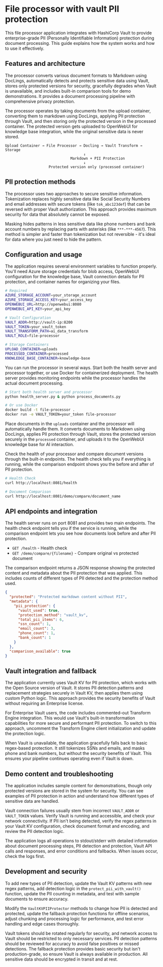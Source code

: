 # File processor with vault PII protection

This file processor application integrates with HashiCorp Vault to provide enterprise-grade PII (Personally Identifiable Information) protection during document processing. This guide explains how the system works and how to use it effectively.

## Features and architecture

The processor converts various document formats to Markdown using DocLings, automatically detects and protects sensitive data using Vault, stores only protected versions for security, gracefully degrades when Vault is unavailable, and includes built-in comparison tools for demo demonstrations. It provides a document processing pipeline with comprehensive privacy protection.

The processor operates by taking documents from the upload container, converting them to markdown using DocLings, applying PII protection through Vault, and then storing only the protected version in the processed container. The protected version gets uploaded to OpenWebUI for knowledge base integration, while the original sensitive data is never stored.

```
Upload Container → File Processor → Docling → Vault Transform → Storage
                                    ↓
                              Markdown + PII Protection
                                    ↓
                    Protected version only (processed container)
```

## PII protection methods

The processor uses two approaches to secure sensitive information. Tokenization replaces highly sensitive data like Social Security Numbers and email addresses with secure tokens (like `tok_abc123def`) that can be reversed with proper Vault authorization. This approach provides maximum security for data that absolutely cannot be exposed.

Masking hides patterns in less sensitive data like phone numbers and bank account numbers by replacing parts with asterisks (like `***-***-4567`). This method is simpler and faster than tokenization but not reversible - it's ideal for data where you just need to hide the pattern.

## Configuration and usage

The application requires several environment variables to function properly. You'll need Azure storage credentials for blob access, OpenWebUI configuration for the knowledge base, Vault connection details for PII protection, and container names for organizing your files.

```bash
# Required
AZURE_STORAGE_ACCOUNT=your_storage_account
AZURE_STORAGE_ACCESS_KEY=your_access_key
OPENWEBUI_URL=http://openwebui:8080
OPENWEBUI_API_KEY=your_api_key

# Vault Configuration
VAULT_ADDR=http://vault-ip:8200
VAULT_TOKEN=your_vault_token
VAULT_TRANSFORM_PATH=ai_data_transform
VAULT_ROLE=file-processor

# Storage Containers
UPLOAD_CONTAINER=uploads
PROCESSED_CONTAINER=processed
KNOWLEDGE_BASE_CONTAINER=knowledge-base
```

You can run the processor in several ways. Start both the health server and processor together, or use Docker for containerized deployment. The health server provides monitoring endpoints while the processor handles the actual document processing.

```bash
# Start both health server and processor
python health_server.py & python process_documents.py

# Or use Docker
docker build -t file-processor .
docker run -e VAULT_TOKEN=your_token file-processor
```

Place documents in the `uploads` container and the processor will automatically handle them. It converts documents to Markdown using DocLings, applies PII protection through Vault, stores the protected version securely in the `processed` container, and uploads it to the OpenWebUI knowledge base for AI interaction.

Check the health of your processor and compare document versions through the built-in endpoints. The health check tells you if everything is running, while the comparison endpoint shows you the before and after of PII protection.

```bash
# Health Check
curl http://localhost:8081/health

# Document Comparison
curl http://localhost:8081/demo/compare/document_name
```

## API endpoints and integration

The health server runs on port 8081 and provides two main endpoints. The health check endpoint tells you if the service is running, while the comparison endpoint lets you see how documents look before and after PII protection.

- `GET /health` - Health check
- `GET /demo/compare/{filename}` - Compare original vs protected document

The comparison endpoint returns a JSON response showing the protected content and metadata about the PII protection that was applied. This includes counts of different types of PII detected and the protection method used.

```json
{
  "protected": "Protected markdown content without PII",
  "metadata": {
    "pii_protection": {
      "vault_used": true,
      "protection_method": "vault_kv",
      "total_pii_items": 6,
      "ssn_count": 1,
      "email_count": 3,
      "phone_count": 1,
      "bank_count": 1
    }
  },
  "comparison_available": true
}
```

## Vault integration and fallback

The application currently uses Vault KV for PII protection, which works with the Open Source version of Vault. It stores PII detection patterns and replacement strategies securely in Vault KV, then applies them using custom Python logic. This approach provides the security benefits of Vault without requiring an Enterprise license.

For Enterprise Vault users, the code includes commented-out Transform Engine integration. This would use Vault's built-in transformation capabilities for more secure and performant PII protection. To switch to this approach, uncomment the Transform Engine client initialization and update the protection logic.

When Vault is unavailable, the application gracefully falls back to basic regex-based protection. It still tokenizes SSNs and emails, and masks phone and bank numbers, but without the security benefits of Vault. This ensures your pipeline continues operating even if Vault is down.

## Demo content and troubleshooting

The application includes sample content for demonstrations, though only protected versions are stored in the system for security. You can see examples of PII protection in action and understand how different types of sensitive data are handled.

Vault connection failures usually stem from incorrect `VAULT_ADDR` or `VAULT_TOKEN` values. Verify Vault is running and accessible, and check your network connectivity. If PII isn't being detected, verify the regex patterns in your Vault KV configuration, check document format and encoding, and review the PII detection logic.

The application logs all operations to stdout/stderr with detailed information about document processing steps, PII detection and protection, Vault API calls and responses, and error conditions and fallbacks. When issues occur, check the logs first.

## Development and security

To add new types of PII detection, update the Vault KV patterns with new regex patterns, add detection logic in the `protect_pii_with_vault()` function, update the PII counting in metadata, and test with sample documents to ensure accuracy.

Modify the `VaultKVPIIProtector` methods to change how PII is detected and protected, update the fallback protection functions for offline scenarios, adjust chunking and processing logic for performance, and test error handling and edge cases thoroughly.

Vault tokens should be rotated regularly for security, and network access to Vault should be restricted to only necessary services. PII detection patterns should be reviewed for accuracy to avoid false positives or missed detections. The fallback protection provides basic security but isn't production-grade, so ensure Vault is always available in production. All sensitive data should be encrypted in transit and at rest.
